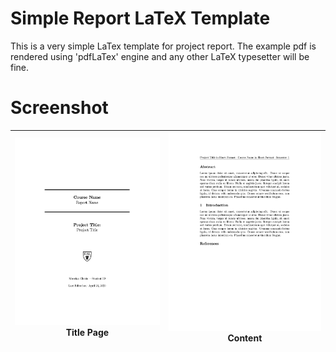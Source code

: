 # Simple Report LaTeX Template

This is a very simple LaTex template for project report. The example pdf is rendered using 'pdfLaTex' engine and any other LaTeX typesetter will be fine. 

# Screenshot

|![Title Page](https://github.com/mirerfangheibi/Simple-Report-LaTeX-Template/raw/master/screenshot/screenshot%201.jpg)Title Page|  ![Content](https://github.com/mirerfangheibi/Simple-Report-LaTeX-Template/raw/master/screenshot/screenshot%202.jpg)Content|
|--|--|
